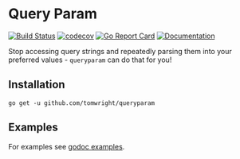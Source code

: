 # Query Param

[![Build Status](https://travis-ci.org/TomWright/queryparam.svg?branch=master)](https://travis-ci.org/TomWright/queryparam)
[![codecov](https://codecov.io/gh/TomWright/queryparam/branch/master/graph/badge.svg)](https://codecov.io/gh/TomWright/queryparam)
[![Go Report Card](https://goreportcard.com/badge/github.com/TomWright/queryparam)](https://goreportcard.com/report/github.com/TomWright/queryparam)
[![Documentation](https://godoc.org/github.com/TomWright/queryparam?status.svg)](https://godoc.org/github.com/TomWright/queryparam)

Stop accessing query strings and repeatedly parsing them into your preferred values - `queryparam` can do that for you! 

## Installation

```
go get -u github.com/tomwright/queryparam
```

## Examples

For examples see [godoc examples](https://godoc.org/github.com/TomWright/queryparam#example-Parse).
